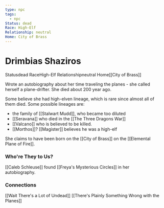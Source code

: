```yaml
---
type: npc
tags:
  - npc
Status: dead
Race: High-Elf
Relationship: neutral
Home: City of Brass
---
```


# Drimbias Shaziros
<span class="dataview inline-field"><span class="inline-field-key">Status</span><span class="inline-field-value">dead</span></span>
<span class="dataview inline-field"><span class="inline-field-key">Race</span><span class="inline-field-value">High-Elf</span></span>
<span class="dataview inline-field"><span class="inline-field-key">Relationship</span><span class="inline-field-value">neutral</span></span>
<span class="dataview inline-field"><span class="inline-field-key">Home</span><span class="inline-field-value">[[City of Brass]]</span></span>

Wrote an autobiography about her time traveling the planes - she called herself a plane-drifter. She died about 200 year ago. 

Some believe she had high-elven lineage, which is rare since almost all of them died. Some possible lineages are:
* the family of [[Stalwart Mudd]], who became too diluted 
* [[Seravana]] who died in the [[The Three Dragons War]]
* [[Valcano]] who is believed to be killed. 
* [[Morthos]]? [[Magister]] believes he was a high-elf

She claims to have been born on the [[City of Brass]] on the [[Elemental Plane of Fire]].

### Who're They to Us?
[[Caleb Schleuse]] found [[Freya's Mysterious Circles]] in her autobiography. 

### Connections
[[Wait There's a Lot of Undead]]
[[There's Plainly Something Wrong with the Planes]]